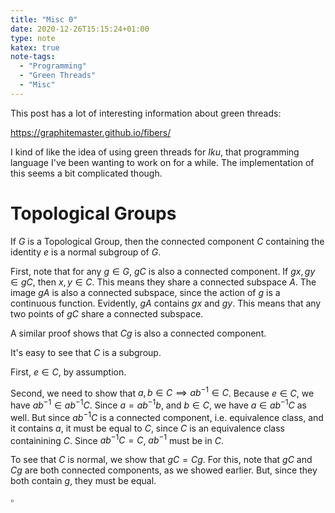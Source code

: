 ```yaml
---
title: "Misc 0"
date: 2020-12-26T15:15:24+01:00
type: note
katex: true
note-tags:
  - "Programming"
  - "Green Threads"
  - "Misc"
---
```


This post has a lot of interesting information about green threads:

https://graphitemaster.github.io/fibers/

I kind of like the idea of using green threads for *Iku*, that programming
language I've been wanting to work on for a while. The implementation
of this seems a bit complicated though.

# Topological Groups

If $G$ is a Topological Group, then the connected component $C$
containing the identity $e$ is a normal subgroup of $G$.

First, note that for any $g \in G$, $gC$ is also a connected component.
If $gx, gy \in gC$, then $x, y \in C$. This means they share
a connected subspace $A$. The image $gA$ is also a connected subspace,
since the action of $g$ is a continuous function. Evidently,
$gA$ contains $gx$ and $gy$. This means that any two points
of $gC$ share a connected subspace.

A similar proof shows that $Cg$ is also a connected component.

It's easy to see that $C$ is a subgroup.

First, $e \in C$, by
assumption.

Second, we need to show that $a, b \in C \implies ab^{-1} \in C$.
Because $e \in C$, we have $ab^{-1} \in ab^{-1}C$. Since $a = ab^{-1}b$,
and $b \in C$,
we have $a \in ab^{-1}C$ as well. But since $ab^{-1}C$ is a connected
component, i.e. equivalence class, and it contains $a$,
it must be equal to $C$, since $C$ is an equivalence class containining
$C$. Since $ab^{-1}C = C$, $ab^{-1}$ must be in $C$.

To see that $C$ is normal, we show that $gC = Cg$. For this, note
that $gC$ and $Cg$ are both connected components, as
we showed earlier. But, since they both contain $g$,
they must be equal.

$\square$

